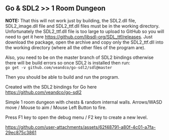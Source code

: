 ## Go & SDL2 >> 1 Room Dungeon ##
**NOTE:** That this will not work just by building, the SDL2.dll file, SDL2_image.dll file and SDL2_ttf.dll files must be in the working directory. Unfortunately the SDL2_ttf.dll file is too large to upload to GitHub so you will need to get it here https://github.com/libsdl-org/SDL_ttf/releases. Just download the package, open the archive and copy only the SDL2_ttf.dll into the working directory (where all the other files of the program are). 

Also, you need to be on the master branch of SDL2 bindings otherwise there will be build errors so once SDL2 is installed then run:<br>
```go get -v github.com/veandco/go-sdl2/sdl@master``` 

Then you should be able to build and run the program.

Created with the SDL2 bindings for Go here https://github.com/veandco/go-sdl2

Simple 1 room dungeon with chests & random internal walls. Arrows/WASD move / Mouse to aim / Mouse Left Button to fire.

Press F1 key to open the debug menu / F2 key to create a new level.

https://github.com/user-attachments/assets/62f48791-a80f-4c01-a7fa-29ec875c3861
